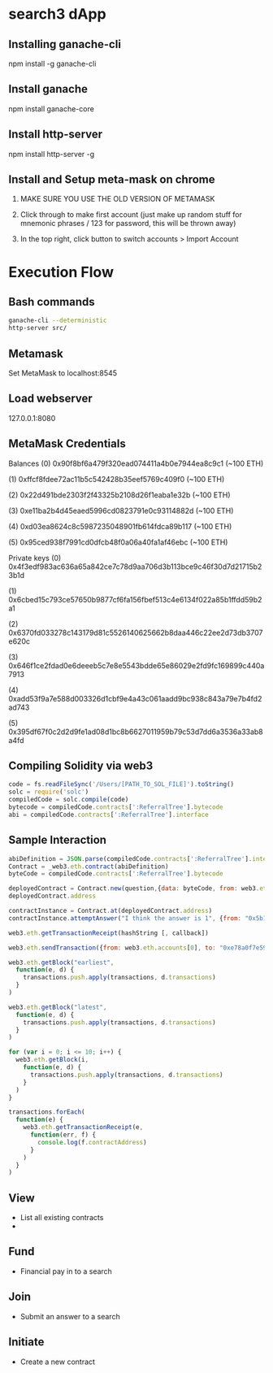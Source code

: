 # search3 dApp

## Installing ganache-cli
npm install -g ganache-cli

## Install ganache
npm install ganache-core

## Install http-server
npm install http-server -g

## Install and Setup meta-mask on chrome

1. MAKE SURE YOU USE THE OLD VERSION OF METAMASK

2. Click through to make first account (just make up random stuff for mnemonic phrases / 123 for password, this will be thrown away)

3. In the top right, click button to switch accounts > Import Account

# Execution Flow

## Bash commands

```bash
ganache-cli --deterministic
http-server src/
```

## Metamask

Set MetaMask to localhost:8545

## Load webserver

127.0.0.1:8080

## MetaMask Credentials

Balances
(0) 0x90f8bf6a479f320ead074411a4b0e7944ea8c9c1 (~100 ETH)

(1) 0xffcf8fdee72ac11b5c542428b35eef5769c409f0 (~100 ETH)

(2) 0x22d491bde2303f2f43325b2108d26f1eaba1e32b (~100 ETH)

(3) 0xe11ba2b4d45eaed5996cd0823791e0c93114882d (~100 ETH)

(4) 0xd03ea8624c8c5987235048901fb614fdca89b117 (~100 ETH)

(5) 0x95ced938f7991cd0dfcb48f0a06a40fa1af46ebc (~100 ETH)

Private keys
(0) 0x4f3edf983ac636a65a842ce7c78d9aa706d3b113bce9c46f30d7d21715b23b1d

(1) 0x6cbed15c793ce57650b9877cf6fa156fbef513c4e6134f022a85b1ffdd59b2a1

(2) 0x6370fd033278c143179d81c5526140625662b8daa446c22ee2d73db3707e620c

(3) 0x646f1ce2fdad0e6deeeb5c7e8e5543bdde65e86029e2fd9fc169899c440a7913

(4) 0xadd53f9a7e588d003326d1cbf9e4a43c061aadd9bc938c843a79e7b4fd2ad743

(5) 0x395df67f0c2d2d9fe1ad08d1bc8b6627011959b79c53d7dd6a3536a33ab8a4fd



## Compiling Solidity via web3
```js
code = fs.readFileSync('/Users/[PATH_TO_SOL_FILE]').toString()
solc = require('solc')
compiledCode = solc.compile(code)
bytecode = compiledCode.contracts[':ReferralTree'].bytecode
abi = compiledCode.contracts[':ReferralTree'].interface
```

## Sample Interaction

```js
abiDefinition = JSON.parse(compiledCode.contracts[':ReferralTree'].interface
Contract = _web3.eth.contract(abiDefinition)
byteCode = compiledCode.contracts[':ReferralTree'].bytecode

deployedContract = Contract.new(question,{data: byteCode, from: web3.eth.accounts[0], gas: 4700000})
deployedContract.address

contractInstance = Contract.at(deployedContract.address)
contractInstance.attemptAnswer("I think the answer is 1", {from: "0x5b1869d9a4c187f2eaa108f3062412ecf0526b24"})

web3.eth.getTransactionReceipt(hashString [, callback])

web3.eth.sendTransaction({from: web3.eth.accounts[0], to: "0xe78a0f7e598cc8b0bb87894b0f60dd2a88d6a8ab", value:3})

web3.eth.getBlock("earliest",
  function(e, d) {
    transactions.push.apply(transactions, d.transactions)
  }
)

web3.eth.getBlock("latest",
  function(e, d) {
    transactions.push.apply(transactions, d.transactions)
  }
)

for (var i = 0; i <= 10; i++) {
  web3.eth.getBlock(i,
    function(e, d) {
      transactions.push.apply(transactions, d.transactions)
    }
  )
}

transactions.forEach(
  function(e) {
    web3.eth.getTransactionReceipt(e,
      function(err, f) {
        console.log(f.contractAddress)
      }
    )
  }
)
```

## View
- List all existing contracts
-

## Fund
- Financial pay in to a search

## Join
- Submit an answer to a search

## Initiate
- Create a new contract
